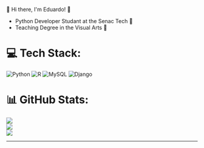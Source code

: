 <!--# 💫 About Me: -->
🎇 Hi there, I'm Eduardo! 🎇
- Python Developer Studant at the Senac Tech 🚀
- Teaching Degree in the Visual Arts 🎨

<!-- ## 🌐 Socials: -->
<!-- [![Instagram](https://img.shields.io/badge/Instagram-%23E4405F.svg?logo=Instagram&logoColor=white)](https://instagram.com/dussilveira) [![X](https://img.shields.io/badge/X-black.svg?logo=X&logoColor=white)](https://x.com/dussilveira) -->
# 💻 Tech Stack:
![Python](https://img.shields.io/badge/python-3670A0?style=for-the-badge&logo=python&logoColor=ffdd54) ![R](https://img.shields.io/badge/r-%23276DC3.svg?style=for-the-badge&logo=r&logoColor=white) ![MySQL](https://img.shields.io/badge/mysql-4479A1.svg?style=for-the-badge&logo=mysql&logoColor=white) ![Django](https://img.shields.io/badge/django-%23092E20.svg?style=for-the-badge&logo=django&logoColor=white)
# 📊 GitHub Stats:
![](https://github-readme-stats.vercel.app/api?username=dussilveira&theme=dark&hide_border=false&include_all_commits=false&count_private=false)<br/>
![](https://github-readme-streak-stats.herokuapp.com/?user=dussilveira&theme=dark&hide_border=false)<br/>
![](https://github-readme-stats.vercel.app/api/top-langs/?username=dussilveira&theme=dark&hide_border=false&include_all_commits=false&count_private=false&layout=compact)

---
<!--[![](https://visitcount.itsvg.in/api?id=dussilveira&icon=0&color=0)](https://visitcount.itsvg.in)-->

<!-- Proudly created with GPRM ( https://gprm.itsvg.in ) -->
